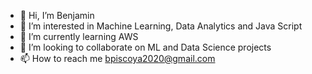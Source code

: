 - 👋 Hi, I’m Benjamin
- 👀 I’m interested in Machine Learning, Data Analytics and Java Script
- 🌱 I’m currently learning AWS
- 💞️ I’m looking to collaborate on ML and Data Science projects
- 📫 How to reach me bpiscoya2020@gmail.com

<!---
benwalkers/benwalkers is a ✨ special ✨ repository because its `README.md` (this file) appears on your GitHub profile.
You can click the Preview link to take a look at your changes.
--->
